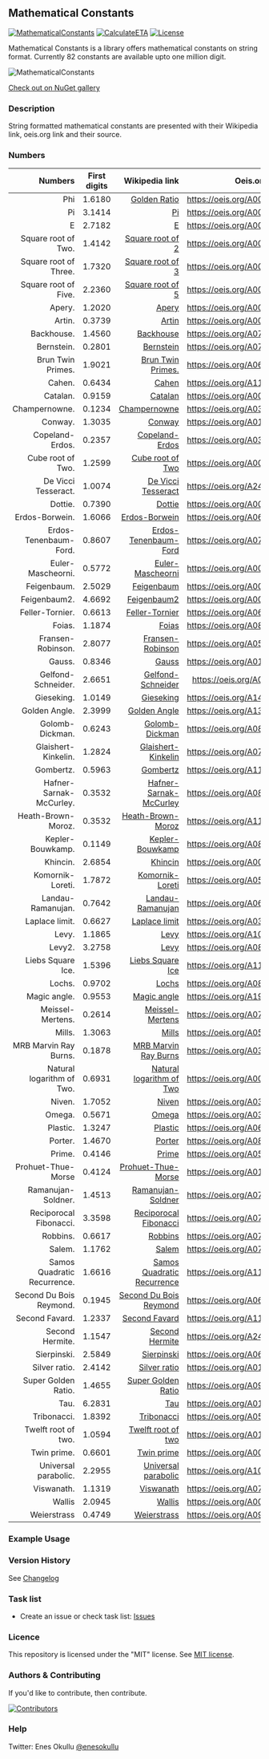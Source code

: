 ## Mathematical Constants
[![MathematicalConstants](https://img.shields.io/nuget/v/MathematicalConstants.svg)](https://www.nuget.org/packages/MathematicalConstants/) [![CalculateETA](https://img.shields.io/nuget/dt/MathematicalConstants.svg)](https://www.nuget.org/packages/MathematicalConstants/) [![License](https://img.shields.io/github/license/meokullu/MathematicalConstants.svg)](https://github.com/meokullu/MathematicalConstants/blob/master/LICENSE)

Mathematical Constants is a library offers mathematical constants on string format. Currently 82 constants are available upto one million digit.

![MathematicalConstants](https://repository-images.githubusercontent.com/687945668/7b7abd90-3ba9-4b1b-8709-1a88a0eb28c1)

[Check out on NuGet gallery](https://www.nuget.org/packages/MathematicalConstants/)

### Description

String formatted mathematical constants are presented with their Wikipedia link, oeis.org link and their source.

### Numbers

| Numbers 			| First digits	| Wikipedia link												| Oeis.org link			| Source												|
| -----------------------------:|:-------------:| -------------------------------------------------------------------------------------------------------------:| -----------------------------:| -----------------------------------------------------------------------------------------------------:|
| Phi           		| 1.6180	| [Golden Ratio](https://en.wikipedia.org/wiki/Golden_ratio)							| https://oeis.org/A001622 	| [Wikipedia](https://en.wikipedia.org/wiki/Golden_ratio) 						|
| Pi            		| 3.1414	| [Pi](https://en.wikipedia.org/wiki/Pi)									| https://oeis.org/A000796 	| [Wikipedia](https://en.wikipedia.org/wiki/Pi)								|
| E				| 2.7182	| [E](https://en.wikipedia.org/wiki/E_(mathematical_constant))							| https://oeis.org/A000796   	| [Wikipedia](https://en.wikipedia.org/wiki/E_(mathematical_constant))					|
| Square root of Two.		| 1.4142	| [Square root of 2](https://en.wikipedia.org/wiki/Square_root_of_2)						| https://oeis.org/A002193	| [NASA](https://apod.nasa.gov/htmltest/gifcity/sqrt2.1mil)						|
| Square root of Three.		| 1.7320	| [Square root of 3](https://en.wikipedia.org/wiki/Square_root_of_3)						| https://oeis.org/A002194   	| [NASA](https://apod.nasa.gov/htmltest/gifcity/sqrt3.1mil)						|
| Square root of Five.		| 2.2360	| [Square root of 5](https://en.wikipedia.org/wiki/Square_root_of_5)						| https://oeis.org/A002163   	| [NASA](https://apod.nasa.gov/htmltest/gifcity/sqrt5.1mil)						|
| Apery.			| 1.2020	| [Apery](https://en.wikipedia.org/wiki/Ap%C3%A9ry%27s_constant)						| https://oeis.org/A002117	| [Wikipedia](https://en.wikipedia.org/wiki/Ap%C3%A9ry%27s_constant)					|
| Artin.			| 0.3739	| [Artin](https://en.wikipedia.org/wiki/Artin%27s_conjecture_on_primitive_roots)				| https://oeis.org/A005596	| [Wikipedia](https://en.wikipedia.org/wiki/Artin%27s_conjecture_on_primitive_roots)			|
| Backhouse.			| 1.4560	| [Backhouse](https://en.wikipedia.org/wiki/Backhouse%27s_constant)						| https://oeis.org/A072508      | [Wikipedia](https://en.wikipedia.org/wiki/Backhouse%27s_constant)					|
| Bernstein.			| 0.2801	| [Bernstein](https://en.wikipedia.org/wiki/Bernstein%27s_constant)						| https://oeis.org/A073001	| [Wikipedia](https://en.wikipedia.org/wiki/Bernstein%27s_constant)					|
| Brun Twin Primes.		| 1.9021	| [Brun Twin Primes.](https://en.wikipedia.org/wiki/Brun%27s_constant)						| https://oeis.org/A065421	| [Wikipedia](https://en.wikipedia.org/wiki/Brun%27s_constant)						|
| Cahen.			| 0.6434	| [Cahen](https://en.wikipedia.org/wiki/Cahen%27s_constant)							| https://oeis.org/A118227	| [Wikipedia](https://en.wikipedia.org/wiki/Cahen%27s_constant)						|
| Catalan.			| 0.9159	| [Catalan](https://en.wikipedia.org/wiki/Catalan%27s_constant)							| https://oeis.org/A006752	| [Wikipedia](https://en.wikipedia.org/wiki/Catalan%27s_constant)					| 
| Champernowne.			| 0.1234	| [Champernowne](https://en.wikipedia.org/wiki/Champernowne_constant)						| https://oeis.org/A033307	| [Wikipedia](https://en.wikipedia.org/wiki/Champernowne_constant)					|
| Conway.			| 1.3035	| [Conway](https://en.wikipedia.org/wiki/Look-and-say_sequence#Growth_in_length)				| https://oeis.org/A014715   	| [Wikipedia](https://en.wikipedia.org/wiki/Look-and-say_sequence#Growth_in_length)			| 
| Copeland-Erdos.		| 0.2357	| [Copeland-Erdos](https://en.wikipedia.org/wiki/Copeland%E2%80%93Erd%C5%91s_constant)				| https://oeis.org/A033308	| [Wikipedia](https://en.wikipedia.org/wiki/Copeland%E2%80%93Erd%C5%91s_constant)			|
| Cube root of Two.		| 1.2599	| [Cube root of Two](https://en.wikipedia.org/wiki/Cube_root_of_2)						| https://oeis.org/A002580	| [Wikipedia](https://en.wikipedia.org/wiki/Cube_root_of_2)						| 
| De Vicci Tesseract.		| 1.0074	| [De Vicci Tesseract](https://en.wikipedia.org/wiki/Prince_Rupert%27s_cube#Generalizations)			| https://oeis.org/A243309	| [Wikipedia](https://en.wikipedia.org/wiki/Prince_Rupert%27s_cube#Generalizations)			|
| Dottie.			| 0.7390	| [Dottie](https://en.wikipedia.org/wiki/Dottie_number)								| https://oeis.org/A003957	| [Wikipedia](https://en.wikipedia.org/wiki/Dottie_number)						|
| Erdos-Borwein.		| 1.6066	| [Erdos-Borwein](https://en.wikipedia.org/wiki/Erd%C5%91s%E2%80%93Borwein_constant)				| https://oeis.org/A065442	| [Wikipedia](https://en.wikipedia.org/wiki/Erd%C5%91s%E2%80%93Borwein_constant)			|
| Erdos-Tenenbaum-Ford.		| 0.8607	| [Erdos-Tenenbaum-Ford](https://en.wikipedia.org/wiki/Erd%C5%91s%E2%80%93Tenenbaum%E2%80%93Ford_constan)	| https://oeis.org/A074738	| [Wikipedia](https://en.wikipedia.org/wiki/Erd%C5%91s%E2%80%93Tenenbaum%E2%80%93Ford_constan)		|
| Euler-Mascheorni.		| 0.5772	| [Euler-Mascheorni](https://en.wikipedia.org/wiki/Euler%E2%80%93Mascheroni_constant)				| https://oeis.org/A001620	| [Wikipedia](https://en.wikipedia.org/wiki/Euler%E2%80%93Mascheroni_constant)				| 
| Feigenbaum.			| 2.5029	| [Feigenbaum](https://en.wikipedia.org/wiki/Feigenbaum_constant)						| https://oeis.org/A006891   	| [Wikipedia](https://en.wikipedia.org/wiki/Feigenbaum_constant)					| 
| Feigenbaum2.			| 4.6692	| [Feigenbaum2](https://en.wikipedia.org/wiki/Feigenbaum_constant)						| https://oeis.org/A006890	| [Wikipedia](https://en.wikipedia.org/wiki/Feigenbaum_constant)					|
| Feller-Tornier.		| 0.6613	| [Feller-Tornier](https://en.wikipedia.org/wiki/Feller%E2%80%93Tornier_constant)				| https://oeis.org/A065493	| [Wikipedia](https://en.wikipedia.org/wiki/Feller%E2%80%93Tornier_constant)				|
| Foias.			| 1.1874	| [Foias](https://en.wikipedia.org/wiki/Foias_constant)								| https://oeis.org/A085848	| [Wikipedia](https://en.wikipedia.org/wiki/Foias_constant)						|
| Fransen-Robinson.		| 2.8077	| [Fransen-Robinson](https://en.wikipedia.org/wiki/Frans%C3%A9n%E2%80%93Robinson_constant)			| https://oeis.org/A058655	| [Wikipedia](https://en.wikipedia.org/wiki/Frans%C3%A9n%E2%80%93Robinson_constant)			| 
| Gauss.			| 0.8346	| [Gauss](https://en.wikipedia.org/wiki/Gauss%27s_constant)							| https://oeis.org/A014549	| [Wikipedia](https://en.wikipedia.org/wiki/Gauss%27s_constant)						|
| Gelfond-Schneider.		| 2.6651	| [Gelfond-Schneider](https://en.wikipedia.org/wiki/Gelfond%27s_constant)					| https://oeis.org/A07507	| [Wikipedia](https://en.wikipedia.org/wiki/Gelfond%27s_constant)					|
| Gieseking.			| 1.0149	| [Gieseking](https://de.wikipedia.org/wiki/Gieseking-Konstante)						| https://oeis.org/A143298	| [Wikipedia](https://de.wikipedia.org/wiki/Gieseking-Konstante)					|
| Golden Angle.			| 2.3999	| [Golden Angle](https://en.wikipedia.org/wiki/Golden_angle)							| https://oeis.org/A131988	| [Wikipedia](https://en.wikipedia.org/wiki/Golden_angle)						|
| Golomb-Dickman.		| 0.6243	| [Golomb-Dickman](https://en.wikipedia.org/wiki/Golomb%E2%80%93Dickman_constant)				| https://oeis.org/A084945   	| [Wikipedia](https://en.wikipedia.org/wiki/Golomb%E2%80%93Dickman_constant)				| 
| Glaishert-Kinkelin.		| 1.2824	| [Glaishert-Kinkelin](https://en.wikipedia.org/wiki/Glaisher%E2%80%93Kinkelin_constant)			| https://oeis.org/A074962	| [Wikipedia](https://en.wikipedia.org/wiki/Glaisher%E2%80%93Kinkelin_constant)				|
| Gombertz.			| 0.5963	| [Gombertz](https://en.wikipedia.org/wiki/Gompertz_constant)							| https://oeis.org/A118228	| [Wikipedia](https://en.wikipedia.org/wiki/Gompertz_constant)						|
| Hafner-Sarnak-McCurley.	| 0.3532	| [Hafner-Sarnak-McCurley](https://en.wikipedia.org/wiki/Hafner%E2%80%93Sarnak%E2%80%93McCurley_constant)	| https://oeis.org/A085849   	| [Wikipedia](https://en.wikipedia.org/wiki/Hafner%E2%80%93Sarnak%E2%80%93McCurley_constant)		| 
| Heath-Brown-Moroz.		| 0.3532	| [Heath-Brown-Moroz](https://en.wikipedia.org/wiki/Heath-Brown%E2%80%93Moroz_constant)				| https://oeis.org/A118228	| [Wikipedia](https://en.wikipedia.org/wiki/Heath-Brown%E2%80%93Moroz_constant)				|
| Kepler-Bouwkamp.		| 0.1149	| [Kepler-Bouwkamp](https://en.wikipedia.org/wiki/Kepler%E2%80%93Bouwkamp_constant)				| https://oeis.org/A085365	| [Wikipedia](https://en.wikipedia.org/wiki/Kepler%E2%80%93Bouwkamp_constant)				|
| Khincin.			| 2.6854	| [Khincin](https://en.wikipedia.org/wiki/Khinchin%27s_constant)						| https://oeis.org/A002210	| [Wikipedia](https://en.wikipedia.org/wiki/Khinchin%27s_constant) 					|
| Komornik-Loreti.		| 1.7872	| [Komornik-Loreti](https://en.wikipedia.org/wiki/Komornik%E2%80%93Loreti_constant)				| https://oeis.org/A055060	| [Wikipedia](https://en.wikipedia.org/wiki/Komornik%E2%80%93Loreti_constant)				|
| Landau-Ramanujan.		| 0.7642	| [Landau-Ramanujan](https://en.wikipedia.org/wiki/Landau%E2%80%93Ramanujan_constant)				| https://oeis.org/A064533	| [Wikipedia](https://en.wikipedia.org/wiki/Landau%E2%80%93Ramanujan_constant) 				|
| Laplace limit.		| 0.6627	| [Laplace limit](https://en.wikipedia.org/wiki/Laplace_limit)							| https://oeis.org/A033259   	| [Wikipedia](https://en.wikipedia.org/wiki/Laplace_limit) 						|
| Levy.				| 1.1865	| [Levy](https://en.wikipedia.org/wiki/L%C3%A9vy%27s_constant)							| https://oeis.org/A100199	| [Wikipedia](https://en.wikipedia.org/wiki/L%C3%A9vy%27s_constant)					|
| Levy2.			| 3.2758	| [Levy](https://en.wikipedia.org/wiki/L%C3%A9vy%27s_constant)							| https://oeis.org/A086702	| [Wikipedia](https://en.wikipedia.org/wiki/L%C3%A9vy%27s_constant)					|
| Liebs Square Ice.		| 1.5396	| [Liebs Square Ice](https://en.wikipedia.org/wiki/Lieb%27s_square_ice_constant)				| https://oeis.org/A118273   	| [Wikipedia](https://en.wikipedia.org/wiki/Lieb%27s_square_ice_constant)				|
| Lochs.			| 0.9702	| [Lochs](https://en.wikipedia.org/wiki/Lochs%27_theorem)							| https://oeis.org/A086819	| [Wikipedia](https://en.wikipedia.org/wiki/Lochs%27_theorem)						|
| Magic angle.			| 0.9553	| [Magic angle](https://en.wikipedia.org/wiki/Magic_angle)							| https://oeis.org/A195696	| [Wikipedia](https://en.wikipedia.org/wiki/Magic_angle)						|
| Meissel-Mertens.		| 0.2614	| [Meissel-Mertens](https://en.wikipedia.org/wiki/Meissel%E2%80%93Mertens_constant)				| https://oeis.org/A077761   	| [Wikipedia](https://en.wikipedia.org/wiki/Meissel%E2%80%93Mertens_constant)				|
| Mills.			| 1.3063	| [Mills](https://en.wikipedia.org/wiki/Mills%27_constant)							| https://oeis.org/A051021	| [Wikipedia](https://en.wikipedia.org/wiki/Mills%27_constant)						|
| MRB Marvin Ray Burns.		| 0.1878	| [MRB Marvin Ray Burns](https://en.wikipedia.org/wiki/MRB_constant)						| https://oeis.org/A037077	| [Wikipedia](https://en.wikipedia.org/wiki/MRB_constant)						|
| Natural logarithm of Two.     | 0.6931	| [Natural logarithm of Two](https://en.wikipedia.org/wiki/Natural_logarithm_of_2)				| https://oeis.org/A002162	| [Wikipedia](https://en.wikipedia.org/wiki/Natural_logarithm_of_2)					|
| Niven.			| 1.7052	| [Niven](https://en.wikipedia.org/wiki/Niven%27s_constant)							| https://oeis.org/A033150	| [Wikipedia](https://en.wikipedia.org/wiki/Niven%27s_constant)						|
| Omega.			| 0.5671	| [Omega](https://en.wikipedia.org/wiki/Omega_constant)								| https://oeis.org/A030178	| [Wikipedia](https://en.wikipedia.org/wiki/Omega_constant)						|
| Plastic.			| 1.3247	| [Plastic](https://en.wikipedia.org/wiki/Plastic_number)							| https://oeis.org/A060006   	| [Wikipedia](https://en.wikipedia.org/wiki/Plastic_number)						|
| Porter.			| 1.4670	| [Porter](https://en.wikipedia.org/wiki/Porter%27s_constant)							| https://oeis.org/A086237   	| [Wikipedia](https://en.wikipedia.org/wiki/Porter%27s_constant)					|
| Prime.			| 0.4146	| [Prime](https://en.wikipedia.org/wiki/Prime_constant)								| https://oeis.org/A051006	| [Wikipedia](https://en.wikipedia.org/wiki/Prime_constant)						|
| Prohuet-Thue-Morse		| 0.4124	| [Prohuet-Thue-Morse](https://en.wikipedia.org/wiki/Prouhet%E2%80%93Thue%E2%80%93Morse_constant)		| https://oeis.org/A014571	| [Wikipedia](https://en.wikipedia.org/wiki/Prouhet%E2%80%93Thue%E2%80%93Morse_constant)		|
| Ramanujan-Soldner.		| 1.4513	| [Ramanujan-Soldner](https://en.wikipedia.org/wiki/Ramanujan%E2%80%93Soldner_constant)				| https://oeis.org/A070769	| [Wikipedia](https://en.wikipedia.org/wiki/Ramanujan%E2%80%93Soldner_constant)				|
| Reciporocal Fibonacci.	| 3.3598	| [Reciporocal Fibonacci](https://en.wikipedia.org/wiki/Reciprocal_Fibonacci_constant)				| https://oeis.org/A079586   	| [Wikipedia](https://en.wikipedia.org/wiki/Reciprocal_Fibonacci_constant)				|
| Robbins.			| 0.6617	| [Robbins](https://en.wikipedia.org/wiki/Robbins_constant)							| https://oeis.org/A073012	| [Wikipedia](https://en.wikipedia.org/wiki/Robbins_constant)						|
| Salem.			| 1.1762	| [Salem](https://en.wikipedia.org/wiki/Salem_number)								| https://oeis.org/A073011	| [Wikipedia](https://en.wikipedia.org/wiki/Salem_number)						|
| Samos Quadratic Recurrence.	| 1.6616	| [Samos Quadratic Recurrence](https://en.wikipedia.org/wiki/Somos%27_quadratic_recurrence_constant)		| https://oeis.org/A112302	| [Wikipedia](https://en.wikipedia.org/wiki/Somos%27_quadratic_recurrence_constant)			|
| Second Du Bois Reymond.	| 0.1945	| [Second Du Bois Reymond](https://es.wikipedia.org/wiki/Constante_Du_Bois_Reymond)				| https://oeis.org/A062546	| [Wikipedia](https://es.wikipedia.org/wiki/Constante_Du_Bois_Reymond)					|
| Second Favard.		| 1.2337	| [Second Favard](https://en.wikipedia.org/wiki/Favard_constant)						| https://oeis.org/A111003	| [Wikipedia](https://en.wikipedia.org/wiki/Favard_constant)						|
| Second Hermite.		| 1.1547	| [Second Hermite](https://en.wikipedia.org/wiki/Hermite_constant)						| https://oeis.org/A246724	| [Wikipedia](https://en.wikipedia.org/wiki/Hermite_constant)						|
| Sierpinski.			| 2.5849	| [Sierpinski](https://en.wikipedia.org/wiki/Sierpi%C5%84ski%27s_constant)					| https://oeis.org/A062089	| [Wikipedia](https://en.wikipedia.org/wiki/Sierpi%C5%84ski%27s_constant)				|
| Silver ratio.			| 2.4142	| [Silver ratio](https://en.wikipedia.org/wiki/Silver_ratio)							| https://oeis.org/A014176	| [Wikipedia](https://en.wikipedia.org/wiki/Silver_ratio)						|
| Super Golden Ratio.		| 1.4655	| [Super Golden Ratio](https://en.wikipedia.org/wiki/Supergolden_ratio)						| https://oeis.org/A092526	| [Wikipedia](https://en.wikipedia.org/wiki/Supergolden_ratio)						|
| Tau.				| 6.2831	| [Tau](https://en.wikipedia.org/wiki/Tau_(mathematical_constant))						| https://oeis.org/A019692	| [Wikipedia](https://en.wikipedia.org/wiki/Tau_(mathematical_constant))				|
| Tribonacci.			| 1.8392	| [Tribonacci](https://en.wikipedia.org/wiki/Generalizations_of_Fibonacci_numbers#Tribonacci_numbers)		| https://oeis.org/A058265	| [Wikipedia](https://en.wikipedia.org/wiki/Generalizations_of_Fibonacci_numbers#Tribonacci_numbers)	|
| Twelft root of two.		| 1.0594	| [Twelft root of two](https://en.wikipedia.org/wiki/Twelfth_root_of_2)						| https://oeis.org/A010774	| [Wikipedia](https://en.wikipedia.org/wiki/Twelfth_root_of_2)						|
| Twin prime.			| 0.6601	| [Twin prime](https://en.wikipedia.org/wiki/Twin_prime_conjecture)						| https://oeis.org/A005597	| [Wikipedia](https://en.wikipedia.org/wiki/Twin_prime_conjecture)					|
| Universal parabolic.		| 2.2955	| [Universal parabolic](https://en.wikipedia.org/wiki/Universal_parabolic_constant)				| https://oeis.org/A103710	| [Wikipedia](https://en.wikipedia.org/wiki/Universal_parabolic_constant)				|
| Viswanath.			| 1.1319	| [Viswanath](https://en.wikipedia.org/wiki/Random_Fibonacci_sequence)						| https://oeis.org/A078416   	| [Wikipedia](https://en.wikipedia.org/wiki/Random_Fibonacci_sequence)					|
| Wallis			| 2.0945	| [Wallis](https://en.wikipedia.org/wiki/John_Wallis)								| https://oeis.org/A007493	| [Wikipedia](https://en.wikipedia.org/wiki/John_Wallis)						|
| Weierstrass			| 0.4749	| [Weierstrass](https://en.wikipedia.org/wiki/Weierstrass)							| https://oeis.org/A094692	| [Wikipedia](https://en.wikipedia.org/wiki/Weierstrass)						|

### Example Usage

### Version History
See [Changelog](https://github.com/meokullu/MathematicalConstants/blob/master/CHANGELOG.md)

### Task list
* Create an issue or check task list: [Issues](https://github.com/meokullu/MathematicalConstants/issues)

### Licence
This repository is licensed under the "MIT" license. See [MIT license](https://github.com/meokullu/MathematicalConstants/blob/master/LICENSE).

### Authors & Contributing

If you'd like to contribute, then contribute. <!-- [contributing guide](CONTRIBUTING.md). -->

[![Contributors](https://contrib.rocks/image?repo=meokullu/MathematicalConstants)](https://github.com/meokullu/MathematicalConstants/graphs/contributors)

### Help
Twitter: Enes Okullu [@enesokullu](https://twitter.com/EnesOkullu)
